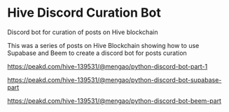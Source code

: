 # Hive Discord Curation Bot

Discord bot for curation of posts on Hive blockchain

This was a series of posts on Hive Blockchain showing how to use Supabase and Beem to create a discord bot for posts curation

https://peakd.com/hive-139531/@mengao/python-discord-bot-part-1

https://peakd.com/hive-139531/@mengao/python-discord-bot-supabase-part

https://peakd.com/hive-139531/@mengao/python-discord-bot-beem-part
